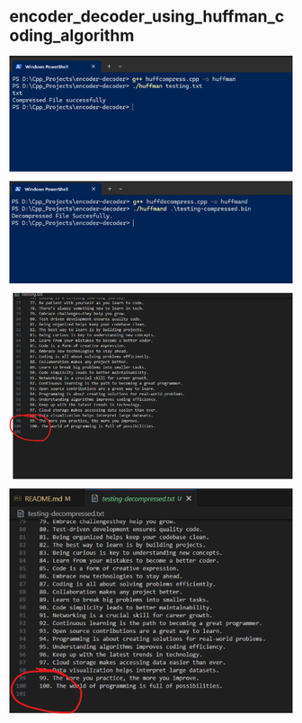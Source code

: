 # encoder_decoder_using_huffman_coding_algorithm

![alt text](image-1.png)

![alt text](image-2.png)



![alt text](image-3.png)

![alt text](image-4.png)